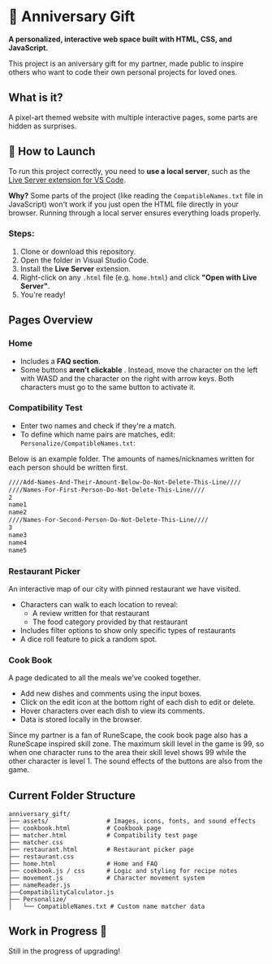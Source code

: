 #  🎁 Anniversary Gift

**A personalized, interactive web space built with HTML, CSS, and JavaScript.**

This project is an aniversary gift for my partner, made public to inspire others who want to code their own personal projects for loved ones.

## What is it?

A pixel-art themed website with multiple interactive pages, some parts are hidden as surprises.

## 🚀 How to Launch

To run this project correctly, you need to **use a local server**, such as the [Live Server extension for VS Code](https://marketplace.visualstudio.com/items?itemName=ritwickdey.LiveServer).

**Why?** Some parts of the project (like reading the `CompatibleNames.txt` file in JavaScript) won't work if you just open the HTML file directly in your browser. Running through a local server ensures everything loads properly.

### Steps:
1. Clone or download this repository.
2. Open the folder in Visual Studio Code.
3. Install the **Live Server** extension.
4. Right-click on any `.html` file (e.g. `home.html`) and click **"Open with Live Server"**.
5. You're ready!

## Pages Overview

### Home

- Includes a **FAQ section**.
- Some buttons **aren’t clickable** . Instead, move the character on the left with WASD and the character on the right with arrow keys. Both characters must go to the same button to activate it.

### Compatibility Test

- Enter two names and check if they're a match.
- To define which name pairs are matches, edit:  `Personalize/CompatibleNames.txt`:

Below is an example folder. The amounts of names/nicknames written for each person should be written first.
```txt
////Add-Names-And-Their-Amount-Below-Do-Not-Delete-This-Line////
////Names-For-First-Person-Do-Not-Delete-This-Line////
2
name1
name2
////Names-For-Second-Person-Do-Not-Delete-This-Line////
3
name3
name4
name5
```

### Restaurant Picker
An interactive map of our city with pinned restaurant we have visited.

- Characters can walk to each location to reveal:
  - A review written for that restaurant
  - The food category provided by that restaurant
- Includes filter options to show only specific types of restaurants
- A dice roll feature to pick a random spot.

### Cook Book
A page dedicated to all the meals we’ve cooked together.

- Add new dishes and comments using the input boxes.
- Click on the edit icon at the bottom right of each dish to edit or delete.
- Hover characters over each dish to view its comments.
- Data is stored locally in the browser.

Since my partner is a fan of RuneScape, the cook book page also has a RuneScape inspired skill zone. The maximum skill level in the game is 99, so when one character runs to the area their skill level shows 99 while the other character is level 1.
The sound effects of the buttons are also from the game.

## Current Folder Structure

```
anniversary_gift/
├── assets/                # Images, icons, fonts, and sound effects
├── cookbook.html          # Cookbook page
├── matcher.html           # Compatibility test page
├── matcher.css
├── restaurant.html        # Restaurant picker page
├── restaurant.css
├── home.html              # Home and FAQ
├── cookbook.js / css      # Logic and styling for recipe notes
├── movement.js            # Character movement system
├── nameReader.js
├──CompatibilityCalculator.js
├── Personalize/
│   └── CompatibleNames.txt # Custom name matcher data
```

## Work in Progress 🚧
Still in the progress of upgrading!
